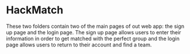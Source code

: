 # HackMatch
These two folders contain two of the main pages of out web app: the sign up page and the login page. The sign up page allows users to enter their information in order to get matched with the perfect group and the login page allows users to return to their account and find a team.
